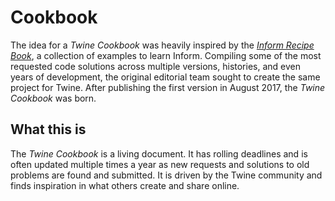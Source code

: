 # Cookbook

The idea for a *Twine Cookbook* was heavily inspired by the *[Inform Recipe Book](http://inform7.com/book/RB_1_1.html)*, a collection of examples to learn Inform. Compiling some of the most requested code solutions across multiple versions, histories, and even years of development, the original editorial team sought to create the same project for Twine. After publishing the first version in August 2017, the *Twine Cookbook* was born.

## What this is

The *Twine Cookbook* is a living document. It has rolling deadlines and is often updated multiple times a year as new requests and solutions to old problems are found and submitted. It is driven by the Twine community and finds inspiration in what others create and share online.
